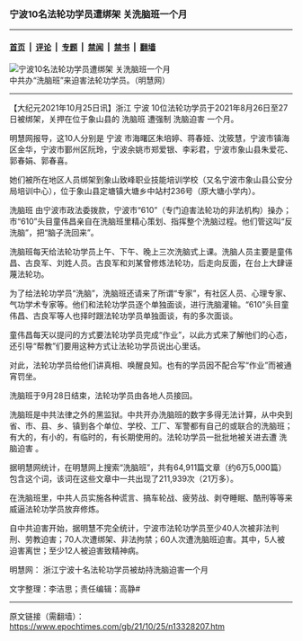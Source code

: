 ### 宁波10名法轮功学员遭绑架 关洗脑班一个月

---

#### [首页](../../../..?n13328207) &nbsp;|&nbsp; [评论](../../../../../epoch-comment?n13328207) &nbsp;|&nbsp; [专题](../../../../../epoch-special?n13328207) &nbsp;|&nbsp; [禁闻](../../../../../epoch-news?n13328207) &nbsp;|&nbsp; [禁书](../../../../../books?n13328207) &nbsp;|&nbsp; [翻墙](https://github.com/gfw-breaker/nogfw/blob/master/README.md?n13328207)


<div><img alt="宁波10名法轮功学员遭绑架 关洗脑班一个月" class="attachment-djy_600_400 size-djy_600_400 wp-post-image" src="https://i.epochtimes.com/assets/uploads/2021/10/id13328316-11-18-600x400.jpeg"/>
<div class="caption">
 中共办“洗脑班”来迫害法轮功学员。（明慧网）
</div></div><hr/><div class="post_content" id="artbody" itemprop="articleBody">
 <!-- article content begin -->
 <p>
  【大纪元2021年10月25日讯】浙江
  <ok href="https://www.epochtimes.com/gb/tag/%E5%AE%81%E6%B3%A2.html">
   宁波
  </ok>
  10位法轮功学员于2021年8月26日至27日被绑架，关押在位于象山县的
  <ok href="https://www.epochtimes.com/gb/tag/%E6%B4%97%E8%84%91%E7%8F%AD.html">
   洗脑班
  </ok>
  遭强制
  <ok href="https://www.epochtimes.com/gb/tag/%E6%B4%97%E8%84%91%E8%BF%AB%E5%AE%B3.html">
   洗脑迫害
  </ok>
  一个月。
 </p>
 <p>
  明慧网报导，这10人分别是
  <ok href="https://www.epochtimes.com/gb/tag/%E5%AE%81%E6%B3%A2.html">
   宁波
  </ok>
  市海曙区朱培婷、蒋春娅、沈筱慧，宁波市镇海区金华，宁波市鄞州区阮玲，宁波余姚市郑爱银、李彩君，宁波市象山县朱爱花、郭春娟、郭春喜。
 </p>
 <p>
  她们被所在地区人员绑架到象山致峰职业技能培训学校（又名宁波市象山县公安分局培训中心），位于象山县定塘镇大塘乡中站村236号（原大塘小学内）。
 </p>
 <p>
  <ok href="https://www.epochtimes.com/gb/tag/%E6%B4%97%E8%84%91%E7%8F%AD.html">
   洗脑班
  </ok>
  由宁波市政法委拨款，宁波市“610”（专门迫害法轮功的非法机构）操办；市“610”头目童伟昌亲自在洗脑班里精心策划、指挥整个洗脑过程。他们管这叫“反洗脑”，把“脑子洗回来”。
 </p>
 <p>
  洗脑班每天给法轮功学员上午、下午、晚上三次洗脑式上课。洗脑人员主要是童伟昌、古良军、刘姓人员。古良军和刘某曾修炼法轮功，后走向反面，在台上大肆诬蔑法轮功。
 </p>
 <p>
  为了给法轮功学员“洗脑”，洗脑班还请来了所谓“专家”，有社区人员、心理专家、气功学术专家等。他们和法轮功学员逐个单独面谈，进行洗脑灌输。“610”头目童伟昌、古良军等人也择时跟法轮功学员单独面谈，有的多次面谈。
 </p>
 <p>
  童伟昌每天以提问的方式要法轮功学员完成“作业”，以此方式来了解他们的心态，还引导“帮教”们要用这种方式让法轮功学员说出心里话。
 </p>
 <p>
  对此，法轮功学员给他们讲真相、唤醒良知。也有的学员因不配合写“作业”而被通宵罚坐。
 </p>
 <p>
  洗脑班于9月28日结束，法轮功学员由各地人员接回。
 </p>
 <p>
  洗脑班是中共法律之外的黑监狱。中共开办洗脑班的数字多得无法计算，从中央到省、市、县、乡、镇到各个单位、学校、工厂、军警都有自己的或联合的洗脑班；有大的，有小的，有临时的，有长期使用的。法轮功学员一批批地被关进去遭
  <ok href="https://www.epochtimes.com/gb/tag/%E6%B4%97%E8%84%91%E8%BF%AB%E5%AE%B3.html">
   洗脑迫害
  </ok>
  。
 </p>
 <p>
  据明慧网统计，在明慧网上搜索“洗脑班”，共有64,911篇文章（约6万5,000篇）包含这个词，该词在这些文章中一共出现了211,939次（21万多）。
 </p>
 <p>
  在洗脑班里，中共人员实施各种谎言、搞车轮战、疲劳战、剥夺睡眠、酷刑等等来威逼法轮功学员放弃修炼。
 </p>
 <p>
  自中共迫害开始，据明慧不完全统计，宁波市法轮功学员至少40人次被非法判刑、劳教迫害；70人次遭绑架、非法拘禁；60人次遭洗脑班迫害。其中，5人被迫害离世；至少12人被迫害致精神病。
 </p>
 <p>
  明慧网：
  <ok href="http://big5.minghui.org/mh/articles/2021/10/25/%E6%B5%99%E6%B1%9F%E5%AF%A7%E6%B3%A2%E5%8D%81%E5%90%8D%E6%B3%95%E8%BC%AA%E5%8A%9F%E5%AD%B8%E5%93%A1%E8%A2%AB%E5%8A%AB%E6%8C%81%E6%B4%97%E8%85%A6%E8%BF%AB%E5%AE%B3%E4%B8%80%E5%80%8B%E6%9C%88-432860.html">
   浙江宁波十名法轮功学员被劫持洗脑迫害一个月
  </ok>
 </p>
 <p>
  文字整理：李洁思；责任编辑：高静#
 </p>
 <!-- article content end -->
 <div id="below_article_ad">
 </div>
</div>


---

原文链接（需翻墙）：https://www.epochtimes.com/gb/21/10/25/n13328207.htm